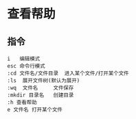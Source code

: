 # 

# 查看帮助
## 指令
    i   编辑模式
    esc 命令行模式
    :cd 文件名/文件目录  进入某个文件/打开某个文件
    :ls  展开文件树(默认为展开)
    :wq  文件名     文件保存
    :mkdir 目录名   创建目录
    :h 查看帮助
    e 文件名 打开某个文件